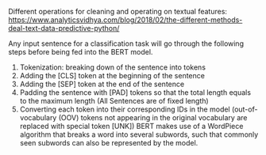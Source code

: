 Different operations for cleaning and operating on textual features:
https://www.analyticsvidhya.com/blog/2018/02/the-different-methods-deal-text-data-predictive-python/


Any input sentence for a classification task will go through the following steps before being fed into the BERT model.

1) Tokenization: breaking down of the sentence into tokens
2) Adding the [CLS] token at the beginning of the sentence
3) Adding the [SEP] token at the end of the sentence
4) Padding the sentence with [PAD] tokens so that the total length equals to the maximum length (All Sentences are of fixed
   length)
5) Converting each token into their corresponding IDs in the model (out-of-vocabulary (OOV) tokens not appearing in the 
   original vocabulary are replaced with special token [UNK])
   BERT makes use of a WordPiece algorithm that breaks a word into several subwords, such that commonly seen subwords can 
   also be represented by the model. 

